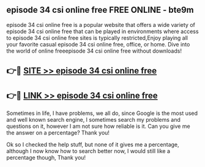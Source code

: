 ## episode 34 csi online free FREE ONLINE - bte9m

episode 34 csi online free is a popular website that offers a wide variety of episode 34 csi online free that can be played in environments where access to episode 34 csi online free sites is typically restricted,Enjoy playing all your favorite casual episode 34 csi online free, office, or home. Dive into the world of online freeepisode 34 csi online free without downloads!

## 👉🔴 [SITE >> episode 34 csi online free](http://news.freeplayer.one?title=episode_34_csi_online_free&ref=FRRE)

## 👉🔴 [LINK >> episode 34 csi online free](http://news.freeplayer.one?title=episode_34_csi_online_free&ref=FREE)

Sometimes in life, I have problems, we all do, since Google is the most used and well known search engine, I sometimes search my problems and questions on it, however I am not sure how reliable is it. Can you give me the answer on a percentage? Thank you!

Ok so I checked the help stuff, but none of it gives me a percentage, although I now know how to search better now, I would still like a percentage though, Thank you!